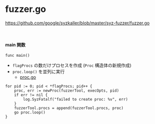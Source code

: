 # fuzzer.go

https://github.com/google/syzkaller/blob/master/syz-fuzzer/fuzzer.go

<br/>

#### main 関数

```go=100
func main()
```

- `flagProcs` の数だけプロセスを作成 (`Proc` 構造体の新規作成)
- `proc.loop()` を並列に実行
  - [proc.go](../proc/)

```go=243
for pid := 0; pid < *flagProcs; pid++ {
    proc, err := newProc(fuzzerTool, execOpts, pid)
    if err != nil {
        log.SyzFatalf("failed to create proc: %v", err)
    }
    fuzzerTool.procs = append(fuzzerTool.procs, proc)
    go proc.loop()
}
```